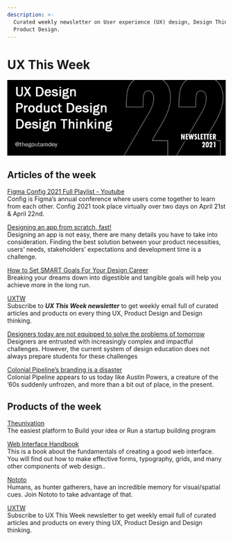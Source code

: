 ```yaml
---
description: >-
  Curated weekly newsletter on User experience (UX) design, Design Thinking and
  Product Design.
---
```


# UX This Week



![](.gitbook/assets/newsletter-banner-2021-22-bw.jpg)

## Articles of the week

[Figma Config 2021 Full Playlist - Youtube](https://www.youtube.com/watch?v=v4g-oZ6mFIc&list=PLXDU_eVOJTx68R0B8tettMfY6XeItWhV4/?ref=thegoutamdey)  
Config is Figma’s annual conference where users come together to learn from each other. Config 2021 took place virtually over two days on April 21st & April 22nd.

[Designing an app from scratch, fast!](https://bootcamp.uxdesign.cc/designing-an-app-from-scratch-fast-91ab1591d56a/?ref=thegoutamdey)  
Designing an app is not easy, there are many details you have to take into consideration. Finding the best solution between your product necessities, users’ needs, stakeholders’ expectations and development time is a challenge.  
  
[How to Set SMART Goals For Your Design Career](https://trydesignlab.medium.com/how-to-set-smart-goals-for-your-design-career-92fe8c1fff3d/?ref=thegoutamdey)  
Breaking your dreams down into digestible and tangible goals will help you achieve more in the long run.

[UXTW](https://gmail.us17.list-manage.com/subscribe?u=1b23fd286b43ac36e4acba123&id=0009036f95)  
Subscribe to _**UX This Week newsletter**_  to get weekly email full of curated articles and products on every thing UX, Product Design and Design thinking.  
  
[Designers today are not equipped to solve the problems of tomorrow](https://uxdesign.cc/designers-today-are-not-equipped-to-solve-the-problems-of-tomorrow-af9fea439ab9/?ref=thegoutamdey)  
Designers are entrusted with increasingly complex and impactful challenges. However, the current system of design education does not always prepare students for these challenges  
  
[Colonial Pipeline’s branding is a disaster](https://www.fastcompany.com/90638863/colonial-pipelines-branding-is-a-disaster-that-shouldve-been-a-warning-sign?ref=thegoutamdey)  
Colonial Pipeline appears to us today like Austin Powers, a creature of the ’60s suddenly unfrozen, and more than a bit out of place, in the present.

## Products of the week

[T](https://www.theunivation.com/?ref=thegoutamdey)[heunivation](https://2021.uxlondon.com/fest/?ref=thegoutamdey)  
The easiest platform to Build your idea or Run a startup building program  
  
[Web Interface Handbook](https://imperavi.com/books/web-interface-handbook/?ref=thegoutamdey)  
This is a book about the fundamentals of creating a good web interface. You will find out how to make effective forms, typography, grids, and many other components of web design..  
  
[Nototo](https://www.nototo.app/?ref=thegoutamdey)  
Humans, as hunter gatherers, have an incredible memory for visual/spatial cues. Join Nototo to take advantage of that.

[UXTW](https://gmail.us17.list-manage.com/subscribe?u=1b23fd286b43ac36e4acba123&id=0009036f95)  
Subscribe to UX This Week newsletter  to get weekly email full of curated articles and products on every thing UX, Product Design and Design thinking.

